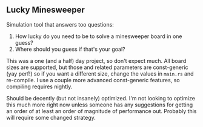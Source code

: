 ## Lucky Minesweeper

Simulation tool that answers too questions:
 1. How lucky do you need to be to solve a minesweeper board in one guess?
 2. Where should you guess if that's your goal?

This was a one (and a half) day project, so don't expect much. All board sizes are supported, but
those and related parameters are const-generic (yay perf!) so if you want a different size, change
the values in `main.rs` and re-compile. I use a couple more advanced const-generic features, so
compiling requires nightly.

Should be decently (but not insanely) optimized. I'm not looking to optimize this much more right
now unless someone has any suggestions for getting an order of at least an order of magnitude of
performance out. Probably this will require some changed strategy.
